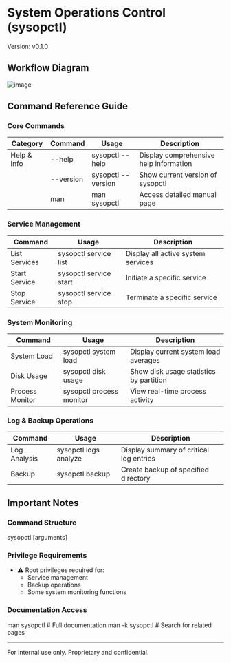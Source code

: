 
# System Operations Control (sysopctl)
Version: v0.1.0
## Workflow Diagram
![image](https://github.com/user-attachments/assets/16cb93ee-3a12-4148-9333-58dcb4d38a4b)

## Command Reference Guide

### Core Commands

| Category | Command | Usage | Description |
|----------|---------|-------|-------------|
| Help & Info | --help | sysopctl --help | Display comprehensive help information |
| | --version | sysopctl --version | Show current version of sysopctl |
| | man | man sysopctl | Access detailed manual page |



### Service Management

| Command | Usage | Description |
|---------|-------|-------------|
| List Services | sysopctl service list | Display all active system services |
| Start Service | sysopctl service start <service-name> | Initiate a specific service |
| Stop Service | sysopctl service stop <service-name> | Terminate a specific service |



### System Monitoring

| Command | Usage | Description |
|---------|-------|-------------|
| System Load | sysopctl system load | Display current system load averages |
| Disk Usage | sysopctl disk usage | Show disk usage statistics by partition |
| Process Monitor | sysopctl process monitor | View real-time process activity |




### Log & Backup Operations

| Command | Usage | Description |
|---------|-------|-------------|
| Log Analysis | sysopctl logs analyze | Display summary of critical log entries |
| Backup | sysopctl backup <path> | Create backup of specified directory |

## Important Notes

### Command Structure
sysopctl <category> <action> [arguments]


### Privilege Requirements
- ⚠ Root privileges required for:
  - Service management
  - Backup operations
  - Some system monitoring functions

### Documentation Access
man sysopctl    # Full documentation
man -k sysopctl # Search for related pages


---
For internal use only. Proprietary and confidential.
